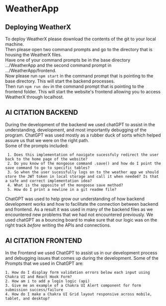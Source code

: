 # WeatherApp

## Deploying WeatherX
 To deploy WeatherX please download the contents of the git to your local machine.<br>
 Then please open two command prompts and go to the directory that is housing the WeatherX files.<br>
 Have one of your command prompts be in the base directory .../WeatherApp and the second command prompt in .../WeatherApp/frontend.<br>
 Now please run `npm start` in the command prompt that is pointing to the base directory. This will start the backend processes.<br>
 Then run `npm run dev` in the command prompt that is pointing to the frontend folder. This will start the website's frontend allowing you to access WeatherX through localhost.<br>

## AI CITATION BACKEND
 During the development of the backend we used chatGPT to assist in the understanding, development, and most importantly debugging of the program. ChatGPT was used mostly as a rubber duck of sorts which helped 
 assure us that we were on the right path. <br>
 Some of the prompts included:
 ```
  1. Does this implementation of navigate sucessfuly redirect the user back to the home page of the website?
  2. Do you know of the mongoose command .save() and how do I point the save command to go to specific tables?
  3. So when the user sucessfully logs on to the weather app we should store the JWT token in local storage and call it when needed? Is that a safe and correct implementation idea?
  4. What is the opposite of the mongoose save method?
  5. How do I print a newline in a git readme file?
```
 ChatGPT was used to help grow our understanding of how backend development works and how to facilitate the connection between backend and frontend. As a result it was used in many of the backend files as we 
 encountered new problems that we had not encountered previously. We used chatGPT as a bouncing board to make sure that our logic was on the right track _before_ writing the APIs and connections. 
## AI CITATION FRONTEND
In the Frontend we used ChatGPT to assist us in our development process and debugging issues that comes up during the development.
Some of the Prompts that we used in ChatGPT are:
```
1. How do I display form validation errors below each input using Chakra UI and React Hook Form?
2. How am i to add a login logic (api)
3. Give me an example of a Chakra UI Alert component for form submission success/failure
4. How do I make a Chakra UI Grid layout responsive across mobile, tablet, and desktop?
```
